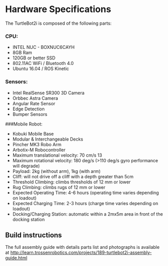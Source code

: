 # Hardware Specifications

The TurtleBot2i is composed of the following parts:

### CPU:

* INTEL NUC - BOXNUC6CAYH
* 8GB Ram
* 120GB or better SSD
* 802.11AC WiFi / Bluetooth 4.0
* Ubuntu 16.04 / ROS Kinetic

### Sensors:

* Intel RealSense SR300 3D Camera
* Orbbec Astra Camera
* Angular Rate Sensor
* Edge Detection
* Bumper Sensors

###Mobile Robot:

* Kobuki Mobile Base
* Modular & Interchangeable Decks
* Pincher MK3 Robo Arm
* Arbotix-M Robocontroller
* Maximum translational velocity: 70 cm/s 13
* Maximum rotational velocity: 180 deg/s (>110 deg/s gyro performance will degrade)
* Payload: 2kg (without arm), 1kg (with arm)
* Cliff: will not drive off a cliff with a depth greater than 5cm
* Threshold Climbing: climbs thresholds of 12 mm or lower
* Rug Climbing: climbs rugs of 12 mm or lower
* Expected Operating Time: 4-6 hours (operating time varies depending on loadout)
* Expected Charging Time: 2-3 hours (charge time varies depending on loadout)
* Docking/Charging Station: automatic within a 2mx5m area in front of the docking station

## Build instructions

The full assembly guide with details parts list and photographs is available at <http://learn.trossenrobotics.com/projects/189-turtlebot2i-assembly-guide.html>